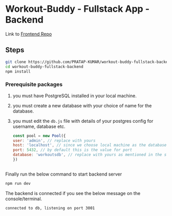 # Workout-Buddy - Fullstack App - Backend

Link to [Frontend Repo](https://github.com/PRATAP-KUMAR/workout-buddy-fullstack-frontend)

## Steps

```bash
git clone https://github.com/PRATAP-KUMAR/workout-buddy-fullstack-backend
cd workout-buddy-fullstack-backend
npm install
```

### Prerequisite packages
1. you must have PostgreSQL installed in your local machine.
2. you must create a new database with your choice of name for the database.
3. you must edit the `db.js` file with details of your postgres config for username, database etc.

    ```js
    const pool = new Pool({
    user: 'admin', // replace with yours
    host: 'localhost', // since we choose local machine as the database, its always localhost.
    port: 5432, // by default this is the value for port
    database: 'workoutsdb', // replace with yours as mentioned in the step 2 above.
    })
    ```

##
Finally run the below command to start backend server
```bash
npm run dev
```

The backend is connected if you see the below message on the console/terminal.
```bash
connected to db, listening on port 3001
```
